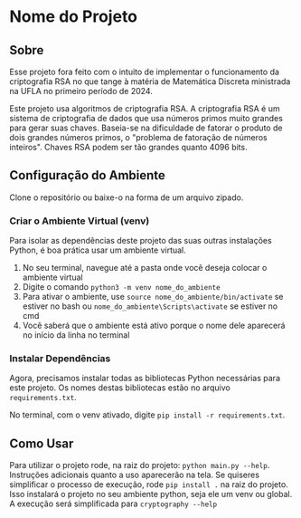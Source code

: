 # Nome do Projeto

## Sobre

Esse projeto fora feito com o intuito de implementar o funcionamento da criptografia RSA no que tange à matéria de
Matemática Discreta ministrada na UFLA no primeiro período de 2024.

Este projeto usa algoritmos de criptografia RSA. A criptografia RSA é um sistema de criptografia de dados que usa
números primos muito grandes para gerar suas chaves. Baseia-se na dificuldade de fatorar o produto de dois grandes
números primos, o "problema de fatoração de números inteiros". Chaves RSA podem ser tão grandes quanto 4096 bits.

## Configuração do Ambiente

Clone o repositório ou baixe-o na forma de um arquivo zipado.

### Criar o Ambiente Virtual (venv)

Para isolar as dependências deste projeto das suas outras instalações Python, é boa prática usar um ambiente virtual.

1. No seu terminal, navegue até a pasta onde você deseja colocar o ambiente virtual
2. Digite o comando `python3 -m venv nome_do_ambiente`
3. Para ativar o ambiente, use `source nome_do_ambiente/bin/activate` se estiver no bash
   ou `nome_do_ambiente\Scripts\activate` se estiver no cmd
4. Você saberá que o ambiente está ativo porque o nome dele aparecerá no início da linha no terminal

### Instalar Dependências

Agora, precisamos instalar todas as bibliotecas Python necessárias para este projeto. Os nomes destas bibliotecas estão
no arquivo `requirements.txt`.

No terminal, com o venv ativado, digite `pip install -r requirements.txt`.

## Como Usar

Para utilizar o projeto rode, na raiz do projeto: `python main.py --help`. Instruções adicionais quanto a uso aparecerão
na tela. Se quiseres simplificar o processo de execução, rode `pip install .` na raiz do projeto. Isso instalará o
projeto no seu ambiente python, seja ele um venv ou global. A execução será simplificada para `cryptography --help`
